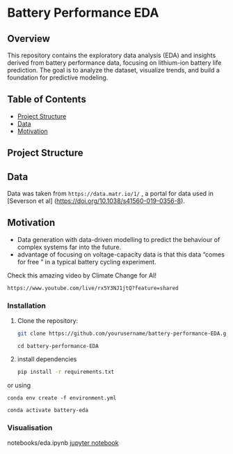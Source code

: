# Battery Performance EDA

## Overview
This repository contains the exploratory data analysis (EDA) and insights derived from battery performance data, focusing on lithium-ion battery life prediction. The goal is to analyze the dataset, visualize trends, and build a foundation for predictive modeling.

## Table of Contents
- [Project Structure](#project-structure)
- [Data](#data)
- [Motivation](#Motivation)


## Project Structure


## Data
Data was taken from `https://data.matr.io/1/` , a portal for data used in [Severson et al] (https://doi.org/10.1038/s41560-019-0356-8).


## Motivation

- Data generation with data-driven modelling to predict the behaviour of complex systems far into the future.
- advantage of focusing on voltage-capacity data is that this data “comes for free ” in a typical battery cycling experiment.

Check this amazing video by Climate Change for AI! 
```
https://www.youtube.com/live/rx5Y3NJ1jtQ?feature=shared
```

### Installation
1. Clone the repository:
   ```bash
   git clone https://github.com/yourusername/battery-performance-EDA.git
   ```
   ```
   cd battery-performance-EDA
   ```
2. install dependencies
   ``` bash
   pip install -r requirements.txt
   ```
  or using 
   ```
   conda env create -f environment.yml
   ```
   ```
   conda activate battery-eda
   ```


### Visualisation
notebooks/eda.ipynb
[jupyter notebook  ](ElasticNetCV.ipynb)






   

